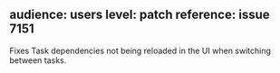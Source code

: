 audience: users
level: patch
reference: issue 7151
---
Fixes Task dependencies not being reloaded in the UI when switching between tasks.
